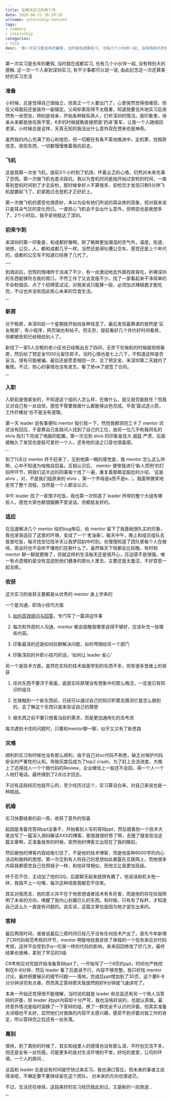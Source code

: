 ```yaml
---
title: 在腾讯实习的两个月
date: 2020-08-21 16:59:35
urlname: internship-tencent
tags:
- summary
- internship
categories:
- talk
desc: '第一次实习是去年的暑假, 当时就在成都实习, 也有几个小伙伴一起, 没有特别大的感触. 这一次一个人来到深圳实习, 有不少事都可以说一说, 由此纪念这一次还算美好的实习生活'
---
```


第一次实习是去年的暑假, 当时就在成都实习, 也有几个小伙伴一起, 没有特别大的感触. 这一次一个人来到深圳实习, 有不少事都可以说一说, 由此纪念这一次还算美好的实习生活

<!--more-->

### 准备

小时候，总是觉得自己很独立，但真正一个人要出门了，心里突然觉得很难受，但在父母面前还是装作一副镇定。父母却表现得不太稳重，知道我要去外地实习后突然有一丝慌张，特别是母亲，开始各种联系熟人，打听深圳的情况。我印象里，母亲从来都是放任我不管，6岁的时候就敢直接把我'扔进'客车，让我一个人随缘回老家。小时候总是这样，天真无知的我没出什么意外现在想来也是神奇。

虽然我的内心充满了担心和惶恐，但一切都在有条不紊地推进中，定机票，找租房信息，收拾东西，一切都慢慢推着我向前走。

### 飞机

这是我第一次坐飞机，提前3个小时到了机场，怀着忐忑的心情，仍然对未来充满了恐慌。第一次做飞机也差点踩坑，我以为登机时间是指开始过安检的时间，一直等到登机时间到了才去安检，那时候幸好人不算很多，安检完才发现只剩5分钟飞机就要起飞了，赶紧跑过去登机才正好赶上。

第一次做飞机的感受也很奇妙，本以为会有他们所说的耳朵疼的现象，但对我来说只是耳朵气压的变化而已。一直担心飞机会不会出什么意外，但明显也是我想多了，2个小时后，我平安地抵达了深圳。

### 初来乍到

来深圳的第一印象是，和成都好像啊。除了略微更加潮湿的空气外，温度，街道，地铁，公交，人，都和成都几乎一样。当然还是得吐槽公交车，感觉还是上个年代的，成都的公交车不知道已经换了几代了。

<img src="https://pic.rmb.bdstatic.com/bjh/9d83f6e9100b9b76efd8fd82364cc075.jpeg@s_0,w_1242" alt="深夜深圳" style="zoom: 25%;" />

到酒店后，恐慌的情绪终于消减了不少，有一丝激动地去外面找夜宵吃，祈祷深圳的东西能够符合我的胃口，不然工作了又会变瘦不少。找了一家看起来干净简单的牛杂粉面店，点了个招牌菜试试，对我来说只能算一般，必须加点辣椒酱才能吃完，不过也并没有因此担心未来的饮食生活。

<img src="https://pic.rmb.bdstatic.com/bjh/97cfa3706c683331b1682d510e6b4ba2.jpeg@s_0,w_1242" alt="夜宵" style="zoom:25%;" />

### 新房

对于租房，来深圳前一个星期就开始找各种信息了，最后发现最靠谱的居然是‘豆友租房’，有小程序，网页端也有帖子。但无奈，提前看好几个并约好时间看房，但都被告知已经租给别人了。

新找了一家5人合租的老小区也已经租出去了四间，无奈下在候机的时候就视频看房，然后给了预定金1000元留住房子。当时心情也是七上八下，不知道这样是否妥当，很有可能被骗。最后还是愿意相信一次，交了预定金，来深圳第二天就约了看房。不过，担心的事情也没有发生，看了房ok了就签了合同。

<img src="https://pic.rmb.bdstatic.com/bjh/9226a587a0c968c17b5fff5d043d4854.jpeg@s_0,w_2000" alt="新房" style="zoom:25%;" />

### 入职

入职前是很紧张的，不知道这个组的人怎么样，在做什么，我又是否能胜任？但我又对自己有一丝自信，感觉不管要我做什么都能够出色完成，毕竟‘面试造火箭，工作拧螺丝’也不是没有道理。

第一天 leader 说有事便叫 mentor 指引我一下，然而我都领完工卡了 mentor 迟迟没有回应，于是靠自己各路问人找到了自己的工位，由另一位几乎和我同名的 elvis 指引下完成了电脑的配置。第一次见到 elvis 的印象是高大 威猛 严肃，后面接触久了发现也是挺可爱的一个人，还有他的迷之口音也很喜感。

<img src="https://pic.rmb.bdstatic.com/bjh/e930f975314d35e4279358603092cda1.jpeg@s_0,w_2000" alt="工位" style="zoom:25%;" />

到了11点过 mentor 终于赶来了，见到他第一眼的感觉是，我 mentor 怎么这么帅啊，心中不知道为啥暗自窃喜。互相认识后， mentor 便带我进行‘新人惯例’的打招呼环节，把我们这半边的同事挨个找了一遍，重复着那略显尴尬的介绍，‘这是 alvis ，对，不是我们组原来的 elvis ，第一个字母是a而不是e...’。我面带微笑地走完了整个流程，当然是一个人都没认识。

中午 leader 找了一家馆子吃饭，我也第一次知道了 leader 所带的整个大组有哪些人，感觉大家也都很腼腆不爱说话，但都挺友好的。

### 适应

在迅速解决几个 mentor 给的bug单后，给 mentor 留下了我基础很扎实的印象，我也渐渐适应了这里的环境，变成了一个‘老油条’。每天中午，晚上和组员组队去食堂吃饭，每次找空位找半天让我梦回初中时刻。也慢慢知道了团队里每个人在做啥，周会时也不会听不懂他们在聊什么了。虽然每天下班都会比较晚，有时和 mentor 聊一聊就更晚了，但就这样的生活每天还是很开心，压迫感不是很强。唯一有点遗憾的是没有混迹到他们健身的那伙人里去，主要还是太羞涩，不好意思一起去练。

### 收获

这次实习的收获主要都是从优秀的 mentor 身上学来的

一个是沟通，职场小技巧方面

1. [如何高效提问与回答](https://blog.xhyh.site/talk/question-and-answer/)，专门写了一篇讲这件事

2. 每次和外部的人沟通，mentor 都会提醒我哪里说得不够好，应该补充一些哪些内容。

3. 印象最深的还是如何拉群解决问题，如何甩锅给另一个部门

4. 印象深刻的升职小技巧的话，‘如何让 leader 省心’

另一个是技术方面，虽然在实际的技术层面学到的东西不多，但有很多思维上的收获

1. 任何东西不要浮于表面，底层实际原理没有想象中的那么晦涩，一定是已有知识的组合

2. 在接触到一个新东西前，已经可以通过自己的知识积累去猜测它是怎么做到的，去了解这个东西只是来验证自己的猜想

3. 做东西之前不要只想着当前的需求，而是更加通用化的去考虑

每次遇到卡住的问题时，只要和mentor聊一聊，似乎又又有了新思路

### 灾难

顺利的实习有时候也没有那么顺利，由于自己对oc代码不熟悉，缺乏对保护代码安全的严重性的认知，导致灰度后成为了top2 crash。为了赶上合流进度，大晚上了还得找人一个个做代码的Review，企业微信上一般还不会回，得一个人一个人地打电话。最终搞到了2点过才回去。

不过有这段经历也挺开心的，至少经历过这个，实习算没白来，对自己来说也是一种挑战。

### 机缘

实习快要结束的前一周，收获了意外的惊喜

起因是准备完答辩ppt没事干，开始看别人写的答辩ppt，然后就看到一个技术大佬说写了一篇深入源码解读XXX的博客，那我就很好奇了啊，去搜了搜发现没这篇文章啊，正准备放弃的时候，突然他的博客又出现在了我的眼前。

然后被他的博客内容给吸引住了，不是他的技术博客，而是他各种8000字的内心活动和独特的思想，第一次见到有人将自己的思想如此暴露在互联网上，而他很多内容我都感觉自己在照镜子一样，和他非常相似，而他又比我更加高级。

终于忍不住，主动加了他的QQ，后面聊天起来就很有趣了，他说话和机关枪一样，我插不上一句嘴，每次这种场景我都忍不住笑。

其实对我而言，他的意义并不在于他思想或者技术有多厉害，而是他的存在给我照明了未来的方向，唤醒了我内心封藏已久的东西。有时候，只有有了标杆，才知道自己这么久一直是有问题的。说实话，这篇文章也是因为他才诞生出来的。

### 答辩

最后两周时间，或者说最后三周时间已经几乎没有任何技术产出了。首先今年新增了CR代码规范考核的环节，mentor 明智地给我安排了单独的一个任务来应对代码考核，这样不会受到手q一坨屎一样的代码的影响，来来回回修改了好几次，最终结果也很棒，拿到了罕见的S级

CR考核应对完就开始准备答辩ppt了，一开始写了一个8页的ppt，时间也严格控制在6-8分钟，然后 leader 看了后直说不行，内容不够完整。我只好找 mentor 讨论，最终把要展示的细节问题一一落地，完成后ppt增加到了30页，这个要6-8分分钟讲完有点悬，然而真正答辩那天我居然刚好8分钟就飞速讲完了。

本来一开始还觉得很不能理解，当时说的就是 leader 和总监还有另一个熟人当答辩的评委，但 leader 对ppt内容却十分严苛，我也没啥好说的，也就认真做。最终意外情况是临时调换了一下答辩的组，换了一群完全不认识的评委，但其实准备太详细也不太好，显然他们对我做的内容不太感兴趣，感受不到评委对我工作的肯定，所以答辩完之后还有一丝失落。

### 离别

很快，到了离别的时候了，其实和组里人的感情也没有那么深，平时也交流不多，但还是会有一丝伤感。可能更多的是对生活环境的不舍，好吃的食堂，公司的环境，一个人的房间...

总监和 leader 总是说有时间就尽快过来实习，我也满口答应，但未来的事谁又说得准呢，不确定要不要继续留在这个团队， 对未来的方向也很迷茫。

不过，生活还在继续，这段美好的实习经历就此别过，又是新的一段旅途...

<img src="https://pic.rmb.bdstatic.com/bjh/937aa7735b16790494d8f5893822f581.jpeg@s_0,w_1242" alt="腾讯" style="zoom:25%;" />
